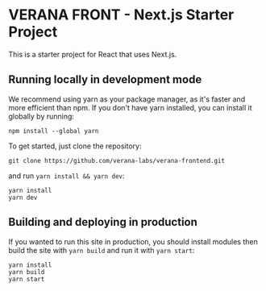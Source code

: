 
# VERANA FRONT - Next.js Starter Project 

This is a starter project for React that uses Next.js.

## Running locally in development mode

We recommend using yarn as your package manager, as it's faster and more efficient than npm. If you don't have yarn installed, you can install it globally by running:
    
    npm install --global yarn

To get started, just clone the repository:

    git clone https://github.com/verana-labs/verana-frontend.git

and run `yarn install && yarn dev`:

    yarn install
    yarn dev

## Building and deploying in production

If you wanted to run this site in production, you should install modules then build the site with `yarn build` and run it with `yarn start`:

    yarn install
    yarn build
    yarn start

    
